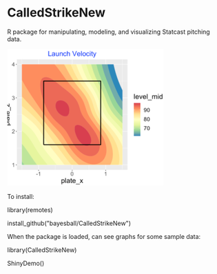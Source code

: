 # CalledStrikeNew

R package for manipulating, modeling, and visualizing Statcast pitching data.

![GitHub Logo](/images/freeman.png)

To install:

library(remotes)

install_github("bayesball/CalledStrikeNew")

When the package is loaded, can see graphs for some sample data:

library(CalledStrikeNew)

ShinyDemo()
